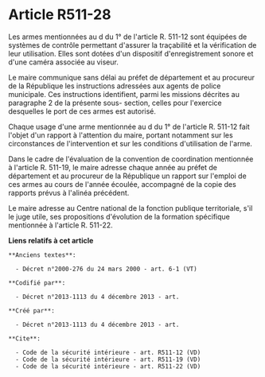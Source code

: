 # Article R511-28

Les armes mentionnées au d du 1° de l'article R. 511-12 sont équipées de systèmes de contrôle permettant d'assurer la
traçabilité et la vérification de leur utilisation. Elles sont dotées d'un dispositif d'enregistrement sonore et d'une caméra
associée au viseur. 

Le maire communique sans délai au préfet de département et au procureur de la République les instructions adressées aux
agents de police municipale. Ces instructions identifient, parmi les missions décrites au paragraphe 2 de la présente sous-
section, celles pour l'exercice desquelles le port de ces armes est autorisé. 

Chaque usage d'une arme mentionnée au d du 1° de l'article R. 511-12 fait l'objet d'un rapport à l'attention du maire,
portant notamment sur les circonstances de l'intervention et sur les conditions d'utilisation de l'arme. 

Dans le cadre de l'évaluation de la convention de coordination mentionnée à l'article R. 511-19, le maire adresse chaque
année au préfet de département et au procureur de la République un rapport sur l'emploi de ces armes au cours de l'année
écoulée, accompagné de la copie des rapports prévus à l'alinéa précédent. 

Le maire adresse au Centre national de la fonction publique territoriale, s'il le juge utile, ses propositions d'évolution de
la formation spécifique mentionnée à l'article R. 511-22.

**Liens relatifs à cet article**

	**Anciens textes**:

	  - Décret n°2000-276 du 24 mars 2000 - art. 6-1 (VT)

	**Codifié par**:

	  - Décret n°2013-1113 du 4 décembre 2013 - art.

	**Créé par**:

	  - Décret n°2013-1113 du 4 décembre 2013 - art.

	**Cite**:

	  - Code de la sécurité intérieure - art. R511-12 (VD)
	  - Code de la sécurité intérieure - art. R511-19 (VD)
	  - Code de la sécurité intérieure - art. R511-22 (VD)
